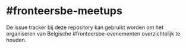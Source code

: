 # #fronteersbe-meetups

De issue tracker bij deze repository kan gebruikt worden om het organiseren van Belgische #fronteersbe-evenementen overzichtelijk te houden.
